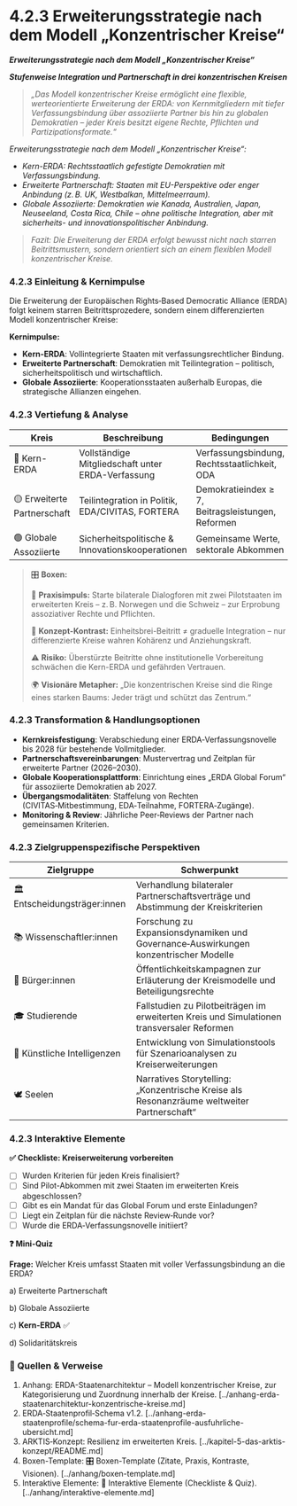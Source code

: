 # 4.2.3 Erweiterungsstrategie nach dem Modell „Konzentrischer Kreise“

_**Erweiterungsstrategie nach dem Modell „Konzentrischer Kreise“**_

_**Stufenweise Integration und Partnerschaft in drei konzentrischen Kreisen**_

> _„Das Modell konzentrischer Kreise ermöglicht eine flexible, werteorientierte Erweiterung der ERDA: von Kernmitgliedern mit tiefer Verfassungsbindung über assoziierte Partner bis hin zu globalen Demokratien – jeder Kreis besitzt eigene Rechte, Pflichten und Partizipationsformate.“_

_Erweiterungsstrategie nach dem Modell „Konzentrischer Kreise“:_

* _Kern-ERDA: Rechtsstaatlich gefestigte Demokratien mit Verfassungsbindung._
* _Erweiterte Partnerschaft: Staaten mit EU-Perspektive oder enger Anbindung (z. B. UK, Westbalkan, Mittelmeerraum)._
* _Globale Assoziierte: Demokratien wie Kanada, Australien, Japan, Neuseeland, Costa Rica, Chile – ohne politische Integration, aber mit sicherheits- und innovationspolitischer Anbindung._

> _Fazit: Die Erweiterung der ERDA erfolgt bewusst nicht nach starren Beitrittsmustern, sondern orientiert sich an einem flexiblen Modell konzentrischer Kreise._

### 4.2.3 Einleitung & Kernimpulse

Die Erweiterung der Europäischen Rights‑Based Democratic Alliance (ERDA) folgt keinem starren Beitrittsprozedere, sondern einem differenzierten Modell konzentrischer Kreise:

**Kernimpulse:**

* **Kern-ERDA**: Vollintegrierte Staaten mit verfassungsrechtlicher Bindung.
* **Erweiterte Partnerschaft**: Demokratien mit Teilintegration – politisch, sicherheitspolitisch und wirtschaftlich.
* **Globale Assoziierte**: Kooperationsstaaten außerhalb Europas, die strategische Allianzen eingehen.

### 4.2.3 Vertiefung & Analyse

| Kreis                       | Beschreibung                                      | Bedingungen                                       |
| --------------------------- | ------------------------------------------------- | ------------------------------------------------- |
| 🔵 Kern-ERDA                | Vollständige Mitgliedschaft unter ERDA-Verfassung | Verfassungsbindung, Rechtsstaatlichkeit, ODA      |
| 🟡 Erweiterte Partnerschaft | Teilintegration in Politik, EDA/CIVITAS, FORTERA  | Demokratieindex ≥ 7, Beitragsleistungen, Reformen |
| 🟢 Globale Assoziierte      | Sicherheitspolitische & Innovationskooperationen  | Gemeinsame Werte, sektorale Abkommen              |

> 🎛️ **Boxen:**
>
> 📌 **Praxisimpuls:** Starte bilaterale Dialogforen mit zwei Pilotstaaten im erweiterten Kreis – z. B. Norwegen und die Schweiz – zur Erprobung assoziativer Rechte und Pflichten.
>
> 🧠 **Konzept-Kontrast:** Einheitsbrei-Beitritt ≠ graduelle Integration – nur differenzierte Kreise wahren Kohärenz und Anziehungs­kraft.
>
> ⚠️ **Risiko:** Überstürzte Beitritte ohne institutionelle Vorbereitung schwächen die Kern-ERDA und gefährden Vertrauen.
>
> 🌍 **Visionäre Metapher:** „Die konzentrischen Kreise sind die Ringe eines starken Baums: Jeder trägt und schützt das Zentrum.“

### 4.2.3 Transformation & Handlungsoptionen

* **Kernkreisfestigung**: Verabschiedung einer ERDA‑Verfassungsnovelle bis 2028 für bestehende Vollmitglieder.
* **Partnerschaftsvereinbarungen**: Mustervertrag und Zeitplan für erweiterte Partner (2026–2030).
* **Globale Kooperationsplattform**: Einrichtung eines „ERDA Global Forum“ für assoziierte Demokratien ab 2027.
* **Übergangsmodalitäten**: Staffelung von Rechten (CIVITAS‑Mitbestimmung, EDA‑Teilnahme, FORTERA‑Zugänge).
* **Monitoring & Review**: Jährliche Peer‑Reviews der Partner nach gemeinsamen Kriterien.

### 4.2.3 Zielgruppenspezifische Perspektiven

| Zielgruppe                    | Schwerpunkt                                                                                |
| ----------------------------- | ------------------------------------------------------------------------------------------ |
| 🏛️ Entscheidungsträger:innen | Verhandlung bilateraler Partnerschaftsverträge und Abstimmung der Kreiskriterien           |
| 📚 Wissenschaftler:innen      | Forschung zu Expansionsdynamiken und Governance‑Auswirkungen konzentrischer Modelle        |
| 🧍 Bürger:innen               | Öffentlichkeitskampagnen zur Erläuterung der Kreismodelle und Beteiligungsrechte           |
| 🎓 Studierende                | Fallstudien zu Pilotbeiträgen im erweiterten Kreis und Simulationen transversaler Reformen |
| 🤖 Künstliche Intelligenzen   | Entwicklung von Simulations­tools für Szenarioanalysen zu Kreiserweiterungen               |
| 🕊️ Seelen                    | Narratives Storytelling: „Konzentrische Kreise als Resonanzräume weltweiter Partnerschaft“ |

### 4.2.3 Interaktive Elemente

**✅ Checkliste: Kreiserweiterung vorbereiten**

* [ ] Wurden Kriterien für jeden Kreis finalisiert?
* [ ] Sind Pilot-Abkommen mit zwei Staaten im erweiterten Kreis abgeschlossen?
* [ ] Gibt es ein Mandat für das Global Forum und erste Einladungen?
* [ ] Liegt ein Zeitplan für die nächste Review‑Runde vor?
* [ ] Wurde die ERDA‑Verfassungsnovelle initiiert?

**❓ Mini-Quiz**

**Frage:** Welcher Kreis umfasst Staaten mit voller Verfassungsbindung an die ERDA?

a) Erweiterte Partnerschaft

b) Globale Assoziierte

c) **Kern-ERDA** ✅

d) Solidaritätskreis

### 📎 Quellen & Verweise

1. Anhang: ERDA-Staatenarchitektur – Modell konzentrischer Kreise, zur Kategorisierung und Zuordnung innerhalb der Kreise. \[../anhang-erda-staatenarchitektur-konzentrische-kreise.md]
2. ERDA‑Staatenprofil‑Schema v1.2. \[../anhang-erda-staatenprofile/schema-fur-erda-staatenprofile-ausfuhrliche-ubersicht.md]
3. ARKTIS‑Konzept: Resilienz im erweiterten Kreis. \[../kapitel-5-das-arktis-konzept/README.md]
4. Boxen-Template: 🎛️ Boxen-Template (Zitate, Praxis, Kontraste, Visionen). \[../anhang/boxen-template.md]
5. Interaktive Elemente: 🧩 Interaktive Elemente (Checkliste & Quiz). \[../anhang/interaktive-elemente.md]
